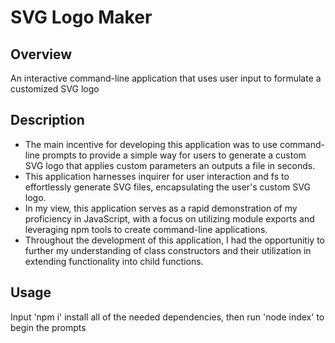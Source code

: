 # SVG Logo Maker

## Overview
An interactive command-line application that uses user input to formulate a customized SVG logo

## Description 
- The main incentive for developing this application was to use command-line prompts to provide a simple way for users to generate a custom SVG logo that applies custom parameters an outputs a file in seconds.
- This application harnesses inquirer for user interaction and fs to effortlessly generate SVG files, encapsulating the user's custom SVG logo.
- In my view, this application serves as a rapid demonstration of my proficiency in JavaScript, with a focus on utilizing module exports and leveraging npm tools to create command-line applications.
- Throughout the development of this application, I had the opportunitiy to further my understanding of class constructors and their utilization in extending functionality into child functions.

## Usage 
Input 'npm i' install all of the needed dependencies, then run 'node index' to begin the prompts
